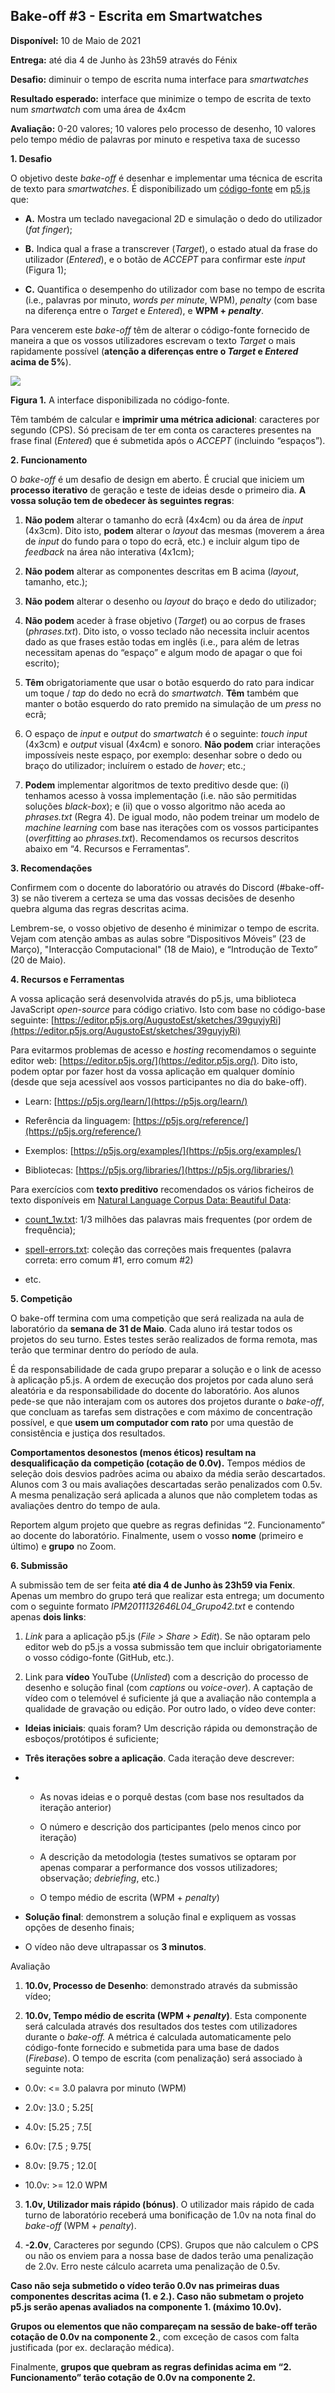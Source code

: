 ## Bake-off #3 - Escrita em Smartwatches

**Disponível:** 10 de Maio de 2021  

**Entrega:**  até dia 4 de Junho às 23h59 através do Fénix  

**Desafio:** diminuir o tempo de escrita numa interface para  _smartwatches_  

**Resultado esperado:** interface que minimize o tempo de escrita de texto num  _smartwatch_  com uma área de 4x4cm  

**Avaliação:** 0-20 valores; 10 valores pelo processo de desenho, 10 valores pelo tempo médio de palavras por minuto e respetiva taxa de sucesso  

**1. Desafio**

O objetivo deste  _bake-off_  é desenhar e implementar uma técnica de escrita de texto para  _smartwatches_. É disponibilizado um  [código-fonte](https://editor.p5js.org/AugustoEst/sketches/39guyjyRi)[](https://editor.p5js.org/AugustoEst/sketches/39guyjyRi)  em  [p5.js](https://p5js.org/)  que:

-   **A.**  Mostra um teclado navegacional 2D e simulação o dedo do utilizador (_fat finger_);

-   **B.** Indica qual a frase a transcrever (_Target_), o estado atual da frase do utilizador (_Entered_), e o botão de  _ACCEPT_ para confirmar este  _input_ (Figura 1);

-   **C.**  Quantifica o desempenho do utilizador com base no tempo de escrita (i.e., palavras por minuto,  _words per minute_, WPM),  _penalty_ (com base na diferença entre o  _Target_ e  _Entered_), e  **WPM +  _penalty_**.

  

Para vencerem este  _bake-off_ têm de alterar o código-fonte fornecido de maneira a que os vossos utilizadores escrevam o texto  _Target_ o mais rapidamente possível (**atenção a diferenças entre o  _Target_ e  _Entered_ acima de 5%**).

  

![](https://lh5.googleusercontent.com/BedwC8-U1B_sZHpANBkO3TnV6B3VK75LrO__XrWP9fTVB3olrc2E4KGIFLMA3DpuXDlkBFXPYdmYnj_rvtvmhxxFCUybcXKsonYcLzXX11VZR8jmwkmg54ydBXTQACE0V0398AEU)

**Figura 1.**  A interface disponibilizada no código-fonte.

  

Têm também de calcular e  **imprimir uma métrica adicional**: caracteres por segundo (CPS). Só precisam de ter em conta os caracteres presentes na frase final (_Entered_) que é submetida após o  _ACCEPT_ (incluindo “espaços”).

  

**2. Funcionamento**

O  _bake-off_  é um desafio de design em aberto. É crucial que iniciem um  **processo iterativo**  de geração e teste de ideias desde o primeiro dia.  **A vossa solução tem de obedecer às seguintes regras**:

  

1.  **Não podem**  alterar o tamanho do ecrã (4x4cm) ou da área de  _input_ (4x3cm). Dito isto,  **podem** alterar o  _layout_ das mesmas (moverem a área de  _input_ do fundo para o topo do ecrã, etc.) e incluir algum tipo de  _feedback_ na área não interativa (4x1cm);
    
2.  **Não podem**  alterar as componentes descritas em B acima (_layout_, tamanho, etc.);
    
3.  **Não podem**  alterar o desenho ou  _layout_ do braço e dedo do utilizador;
    
4.  **Não podem**  aceder à frase objetivo (_Target_) ou ao corpus de frases (_phrases.txt_). Dito isto, o vosso teclado não necessita incluir acentos dado as que frases estão todas em inglês (i.e., para além de letras necessitam apenas do “espaço” e algum modo de apagar o que foi escrito);
    
5.  **Têm** obrigatoriamente que usar o botão esquerdo do rato para indicar um toque /  _tap_ do dedo no ecrã do  _smartwatch_.  **Têm** também que manter o botão esquerdo do rato premido na simulação de um  _press_ no ecrã;
    
6.  O espaço de  _input_ e  _output_ do  _smartwatch_ é o seguinte: _touch input_  (4x3cm) e  _output_ visual (4x4cm) e sonoro.  **Não podem**  criar interações impossíveis neste espaço, por exemplo: desenhar sobre o dedo ou braço do utilizador; incluírem o estado de  _hover_; etc.;
    
7.  **Podem** implementar algoritmos de texto preditivo desde que: (i) tenhamos acesso à vossa implementação (i.e. não são permitidas soluções  _black-box_); e (ii) que o vosso algoritmo não aceda ao  _phrases.txt_  (Regra 4). De igual modo, não podem treinar um modelo de  _machine learning_  com base nas iterações com os vossos participantes (_overfitting_ ao  _phrases.txt_). Recomendamos os recursos descritos abaixo em “4. Recursos e Ferramentas”.
    

  

**3. Recomendações**

Confirmem com o docente do laboratório ou através do Discord (#bake-off-3) se não tiverem a certeza se uma das vossas decisões de desenho quebra alguma das regras descritas acima.

  

Lembrem-se, o vosso objetivo de desenho é minimizar o tempo de escrita. Vejam com atenção ambas as aulas sobre “Dispositivos Móveis” (23 de Março), "Interacção Computacional" (18 de Maio), e “Introdução de Texto” (20 de Maio).

  

**4. Recursos e Ferramentas**

A vossa aplicação será desenvolvida através do p5.js, uma biblioteca JavaScript _open-source_  para código criativo. Isto com base no código-base seguinte:  [https://editor.p5js.org/AugustoEst/sketches/39guyjyRi](https://editor.p5js.org/AugustoEst/sketches/39guyjyRi)

  

Para evitarmos problemas de acesso e  _hosting_ recomendamos o seguinte editor web:  [https://editor.p5js.org/](https://editor.p5js.org/). Dito isto, podem optar por fazer host da vossa aplicação em qualquer domínio (desde que seja acessível aos vossos participantes no dia do bake-off).

  

-   Learn:  [https://p5js.org/learn/](https://p5js.org/learn/)
    
-   Referência da linguagem:  [https://p5js.org/reference/](https://p5js.org/reference/)
    
-   Exemplos:  [https://p5js.org/examples/](https://p5js.org/examples/)
    
-   Bibliotecas:  [https://p5js.org/libraries/](https://p5js.org/libraries/)
    

  

Para exercícios com **texto preditivo**  recomendados os vários ficheiros de texto disponíveis em  [Natural Language Corpus Data: Beautiful Data](https://norvig.com/ngrams/):

  

-   [count_1w.txt](https://norvig.com/ngrams/count_1w.txt): 1/3 milhões das palavras mais frequentes (por ordem de frequência);
    
-   [spell-errors.txt](https://norvig.com/ngrams/spell-errors.txt): coleção das correções mais frequentes (palavra correta: erro comum #1, erro comum #2)
    
-   etc.
    

  

**5. Competição**

O bake-off termina com uma competição que será realizada na aula de laboratório da **semana de 31 de Maio**. Cada aluno irá testar todos os projetos do seu turno. Estes testes serão realizados de forma remota, mas terão que terminar dentro do período de aula.

  

É da responsabilidade de cada grupo preparar a solução e o link de acesso à aplicação p5.js. A ordem de execução dos projetos por cada aluno será aleatória e da responsabilidade do docente do laboratório. Aos alunos pede-se que não interajam com os autores dos projetos durante o  _bake-off_, que concluam as tarefas sem distrações e com máximo de concentração possível, e que **usem um computador com rato** por uma questão de consistência e justiça dos resultados.

  

**Comportamentos desonestos (menos éticos) resultam na desqualificação da competição (cotação de 0.0v).**  Tempos médios de seleção dois desvios padrões acima ou abaixo da média serão descartados. Alunos com 3 ou mais avaliações descartadas serão penalizados com 0.5v. A mesma penalização será aplicada a alunos que não completem todas as avaliações dentro do tempo de aula.

  

Reportem algum projeto que quebre as regras definidas “2. Funcionamento” ao docente do laboratório. Finalmente, usem o vosso  **nome** (primeiro e último) e  **grupo** no Zoom.

  

**6. Submissão**

A submissão tem de ser feita  **até dia 4 de Junho às 23h59 via Fenix**. Apenas um membro do grupo terá que realizar esta entrega; um documento com o seguinte formato  _IPM2011132646L04_Grupo42.txt_  e contendo apenas  **dois links**:

  

1.  _Link_ para a aplicação p5.js (_File > Share > Edit_). Se não optaram pelo editor web do p5.js a vossa submissão tem que incluir obrigatoriamente o vosso código-fonte (GitHub, etc.).
    

  

2.  Link para  **vídeo** YouTube (_Unlisted_) com a descrição do processo de desenho e solução final (com  _captions_ ou  _voice-over_). A captação de vídeo com o telemóvel é suficiente já que a avaliação não contempla a qualidade de gravação ou edição. Por outro lado, o vídeo deve conter:
    

-   **Ideias iniciais**: quais foram? Um descrição rápida ou demonstração de esboços/protótipos é suficiente;
    
-   **Três iterações sobre a aplicação**. Cada iteração deve descrever:
    
-   -   As novas ideias e o porquê destas (com base nos resultados da iteração anterior)
        
    -   O número e descrição dos participantes (pelo menos cinco por iteração)
        
    -   A descrição da metodologia (testes sumativos se optaram por apenas comparar a performance dos vossos utilizadores; observação;  _debriefing_, etc.)
        
    -   O tempo médio de escrita (WPM +  _penalty_)
        
-   **Solução final**: demonstrem a solução final e expliquem as vossas opções de desenho finais;
    
-   O vídeo não deve ultrapassar os **3 minutos**.
    

  

Avaliação

1.  **10.0v, Processo de Desenho**: demonstrado através da submissão vídeo;
    
2.  **10.0v, Tempo médio de escrita (WPM +  _penalty_)**. Esta componente será calculada através dos resultados dos testes com utilizadores durante o _bake-off._  A métrica é calculada automaticamente pelo código-fonte fornecido e submetida para uma base de dados (_Firebase_). O tempo de escrita (com penalização) será associado à seguinte nota:
    

-   0.0v: <= 3.0 palavra por minuto (WPM)
    
-   2.0v: ]3.0 ; 5.25[
    
-   4.0v: [5.25 ; 7.5[
    
-   6.0v: [7.5 ; 9.75[
    
-   8.0v: [9.75 ; 12.0[
    
-   10.0v: >= 12.0 WPM
    

3.  **1.0v, Utilizador mais rápido (bónus)**. O utilizador mais rápido de cada turno de laboratório receberá uma bonificação de 1.0v na nota final do  _bake-off_  (WPM +  _penalty_).
    
4.  **-2.0v**, Caracteres por segundo (CPS). Grupos que não calculem o CPS ou não os enviem para a nossa base de dados terão uma penalização de 2.0v. Erro neste cálculo acarreta uma penalização de 0.5v.
    

  

**Caso não seja submetido o vídeo terão 0.0v nas primeiras duas componentes descritas acima (1. e 2.). Caso não submetam o projeto p5.js serão apenas avaliados na componente 1. (máximo 10.0v).**

  

**Grupos ou elementos que não compareçam na sessão de bake-off terão cotação de 0.0v na componente 2**., com exceção de casos com falta justificada (por ex. declaração médica).

  

Finalmente,  **grupos que quebram as regras definidas acima em “2. Funcionamento” terão cotação de 0.0v na componente 2.**
